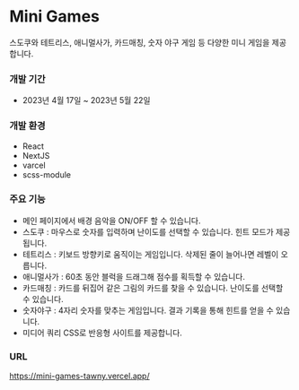 # Mini Games 

스도쿠와 테트리스, 애니멀사가, 카드매칭, 숫자 야구 게임 등 다양한 미니 게임을 제공합니다. 

### 개발 기간

- 2023년 4월 17일 ~ 2023년 5월 22일

### 개발 환경

- React
- NextJS
- varcel
- scss-module

### 주요 기능

- 메인 페이지에서 배경 음악을 ON/OFF 할 수 있습니다. 
- 스도쿠 : 마우스로 숫자를 입력하며 난이도를 선택할 수 있습니다. 힌트 모드가 제공됩니다. 
- 테트리스 : 키보드 방향키로 움직이는 게임입니다. 삭제된 줄이 늘어나면 레벨이 오릅니다.
- 애니멀사가 : 60초 동안 블럭을 드래그해 점수를 획득할 수 있습니다. 
- 카드매칭 : 카드를 뒤집어 같은 그림의 카드를 찾을 수 있습니다. 난이도를 선택할 수 있습니다.
- 숫자야구 : 4자리 숫자를 맞추는 게임입니다. 결과 기록을 통해 힌트를 얻을 수 있습니다. 
- 미디어 쿼리 CSS로 반응형 사이트를 제공합니다.

### URL
https://mini-games-tawny.vercel.app/
